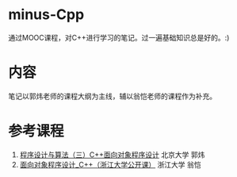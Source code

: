 # minus-Cpp
通过MOOC课程，对C++进行学习的笔记。过一遍基础知识总是好的。:)
# 内容
笔记以郭炜老师的课程大纲为主线，辅以翁恺老师的课程作为补充。
# 参考课程
1. [程序设计与算法（三）C++面向对象程序设计](https://www.icourse163.org/course/PKU-1002029030) 北京大学 郭炜
2. [面向对象程序设计_C++（浙江大学公开课）](https://www.bilibili.com/video/av18557774)  浙江大学 翁恺
